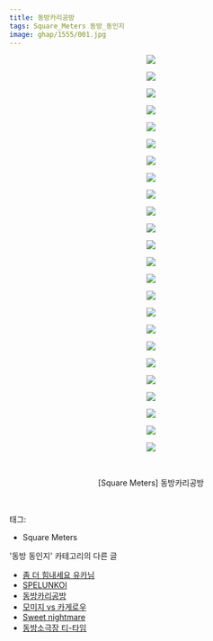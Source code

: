 ```yaml
---
title: 동방카리공방
tags: Square_Meters 동방_동인지
image: ghap/1555/001.jpg
---
```

<div class="article">
<p style="text-align: center; clear: none; float: none;"><img src="{{ site.nasurl }}/ghap/1555/001.jpg"/></p>
<p style="text-align: center; clear: none; float: none;"><img src="{{ site.nasurl }}/ghap/1555/002.jpg"/></p>
<p style="text-align: center; clear: none; float: none;"><img src="{{ site.nasurl }}/ghap/1555/003.jpg"/></p>
<p style="text-align: center; clear: none; float: none;"><img src="{{ site.nasurl }}/ghap/1555/004.jpg"/></p>
<p style="text-align: center; clear: none; float: none;"><img src="{{ site.nasurl }}/ghap/1555/005.jpg"/></p>
<p style="text-align: center; clear: none; float: none;"><img src="{{ site.nasurl }}/ghap/1555/006.jpg"/></p>
<p style="text-align: center; clear: none; float: none;"><img src="{{ site.nasurl }}/ghap/1555/007.jpg"/></p>
<p style="text-align: center; clear: none; float: none;"><img src="{{ site.nasurl }}/ghap/1555/008.jpg"/></p>
<p style="text-align: center; clear: none; float: none;"><img src="{{ site.nasurl }}/ghap/1555/009.jpg"/></p>
<p style="text-align: center; clear: none; float: none;"><img src="{{ site.nasurl }}/ghap/1555/010.jpg"/></p>
<p style="text-align: center; clear: none; float: none;"><img src="{{ site.nasurl }}/ghap/1555/011.jpg"/></p>
<p style="text-align: center; clear: none; float: none;"><img src="{{ site.nasurl }}/ghap/1555/012.jpg"/></p>
<p style="text-align: center; clear: none; float: none;"><img src="{{ site.nasurl }}/ghap/1555/013.jpg"/></p>
<p style="text-align: center; clear: none; float: none;"><img src="{{ site.nasurl }}/ghap/1555/014.jpg"/></p>
<p style="text-align: center; clear: none; float: none;"><img src="{{ site.nasurl }}/ghap/1555/015.jpg"/></p>
<p style="text-align: center; clear: none; float: none;"><img src="{{ site.nasurl }}/ghap/1555/016.jpg"/></p>
<p style="text-align: center; clear: none; float: none;"><img src="{{ site.nasurl }}/ghap/1555/017.jpg"/></p>
<p style="text-align: center; clear: none; float: none;"><img src="{{ site.nasurl }}/ghap/1555/018.jpg"/></p>
<p style="text-align: center; clear: none; float: none;"><img src="{{ site.nasurl }}/ghap/1555/019.jpg"/></p>
<p style="text-align: center; clear: none; float: none;"><img src="{{ site.nasurl }}/ghap/1555/020.jpg"/></p>
<p style="text-align: center; clear: none; float: none;"><img src="{{ site.nasurl }}/ghap/1555/021.jpg"/></p>
<p style="text-align: center; clear: none; float: none;"><img src="{{ site.nasurl }}/ghap/1555/022.jpg"/></p>
<p style="text-align: center; clear: none; float: none;"><img src="{{ site.nasurl }}/ghap/1555/023.jpg"/></p>
<p style="text-align: center; clear: none; float: none;"><img src="{{ site.nasurl }}/ghap/1555/024.jpg"/></p>
<p style="text-align: center; clear: none; float: none;"><br/></p>
<p style="text-align: center; clear: none; float: none;">[Square Meters] 동방카리공방</p>
<p><br/></p>
</div><div class="tagTrail">
<p>태그: </p>
<ul>
<li>Square Meters</li>
</ul>
</div><div class="another">
<p>'동방 동인지' 카테고리의 다른 글</p>
<ul>
<li><a href="/2016-08-13-ghap_1557">좀 더 힘내세요 유카님</a></li>
<li><a href="/2016-08-13-ghap_1556">SPELUNKOI</a></li>
<li><a href="/2016-08-13-ghap_1555">동방카리공방</a></li>
<li><a href="/2016-08-13-ghap_1554">모미지 vs 카게로우</a></li>
<li><a href="/2016-08-13-ghap_1553">Sweet nightmare</a></li>
<li><a href="/2016-08-13-ghap_1552">동방소극장 티-타임</a></li>
</ul>
</div><div class="cb_module cb_fluid">
<div class="cb_wrt cb_profile">
</div><!-- commentList close -->
</div>
